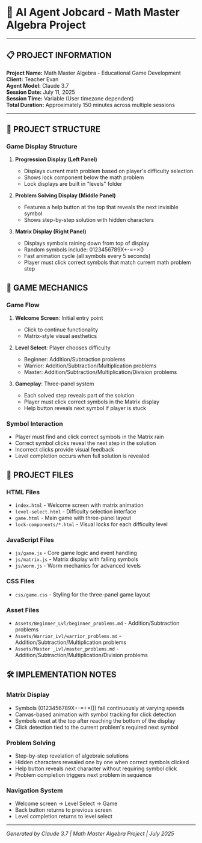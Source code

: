 # 🤖 AI Agent Jobcard - Math Master Algebra Project

---

## 📋 **PROJECT INFORMATION**
**Project Name:** Math Master Algebra - Educational Game Development  
**Client:** Teacher Evan  
**Agent Model:** Claude 3.7  
**Session Date:** July 11, 2025  
**Session Time:** Variable (User timezone dependent)  
**Total Duration:** Approximately 150 minutes across multiple sessions  

---

## 🔄 **PROJECT STRUCTURE**

### **Game Display Structure**

1. **Progression Display (Left Panel)**
   - Displays current math problem based on player's difficulty selection
   - Shows lock component below the math problem
   - Lock displays are built in "levels" folder

2. **Problem Solving Display (Middle Panel)**
   - Features a help button at the top that reveals the next invisible symbol
   - Shows step-by-step solution with hidden characters

3. **Matrix Display (Right Panel)**
   - Displays symbols raining down from top of display
   - Random symbols include: 0123456789X+-=÷×()
   - Fast animation cycle (all symbols every 5 seconds)
   - Player must click correct symbols that match current math problem step

## 🔄 **GAME MECHANICS**

### **Game Flow**

1. **Welcome Screen**: Initial entry point
   - Click to continue functionality
   - Matrix-style visual aesthetics

2. **Level Select**: Player chooses difficulty
   - Beginner: Addition/Subtraction problems
   - Warrior: Addition/Subtraction/Multiplication problems
   - Master: Addition/Subtraction/Multiplication/Division problems

3. **Gameplay**: Three-panel system
   - Each solved step reveals part of the solution
   - Player must click correct symbols in the Matrix display
   - Help button reveals next symbol if player is stuck

### **Symbol Interaction**

- Player must find and click correct symbols in the Matrix rain
- Correct symbol clicks reveal the next step in the solution
- Incorrect clicks provide visual feedback
- Level completion occurs when full solution is revealed

## 📂 **PROJECT FILES**

### **HTML Files**
- `index.html` - Welcome screen with matrix animation
- `level-select.html` - Difficulty selection interface
- `game.html` - Main game with three-panel layout
- `lock-components/*.html` - Visual locks for each difficulty level

### **JavaScript Files**
- `js/game.js` - Core game logic and event handling
- `js/matrix.js` - Matrix display with falling symbols
- `js/worm.js` - Worm mechanics for advanced levels

### **CSS Files**
- `css/game.css` - Styling for the three-panel game layout

### **Asset Files**
- `Assets/Beginner_Lvl/beginner_problems.md` - Addition/Subtraction problems
- `Assets/Warrior_Lvl/warrior_problems.md` - Addition/Subtraction/Multiplication problems  
- `Assets/Master _Lvl/master_problems.md` - Addition/Subtraction/Multiplication/Division problems

## 🛠 **IMPLEMENTATION NOTES**

### **Matrix Display**
- Symbols (0123456789X+-=÷×()) fall continuously at varying speeds
- Canvas-based animation with symbol tracking for click detection
- Symbols reset at the top after reaching the bottom of the display
- Click detection tied to the current problem's required next symbol

### **Problem Solving**
- Step-by-step revelation of algebraic solutions
- Hidden characters revealed one by one when correct symbols clicked
- Help button reveals next character without requiring symbol click
- Problem completion triggers next problem in sequence

### **Navigation System**
- Welcome screen → Level Select → Game
- Back button returns to previous screen
- Level completion returns to level select

---

*Generated by Claude 3.7 | Math Master Algebra Project | July 2025*
